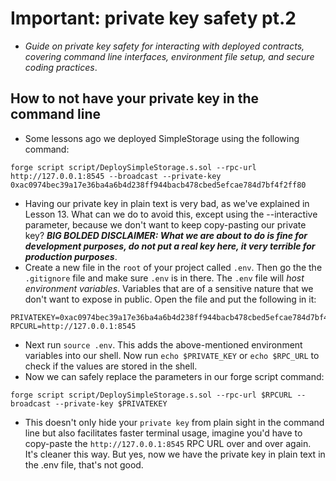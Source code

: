 # Important: private key safety pt.2
- *Guide on private key safety for interacting with deployed contracts, covering command line interfaces, environment file setup, and secure coding practices*.

## How to not have your private key in the command line
- Some lessons ago we deployed SimpleStorage using the following command: 
```
forge script script/DeploySimpleStorage.s.sol --rpc-url http://127.0.0.1:8545 --broadcast --private-key 0xac0974bec39a17e36ba4a6b4d238ff944bacb478cbed5efcae784d7bf4f2ff80
```

- Having our private key in plain text is very bad, as we've explained in Lesson 13. What can we do to avoid this, except using the --interactive parameter, because we don't want to keep copy-pasting our private key? ***BIG BOLDED DISCLAIMER: What we are about to do is fine for development purposes, do not put a real key here, it very terrible for production purposes***.
- Create a new file in the `root` of your project called `.env`. Then go the the `.gitignore` file and make sure `.env` is in there. The `.env` file will *host environment variables*. Variables that are of a sensitive nature that we don't want to expose in public. Open the file and put the following in it:
```
PRIVATEKEY=0xac0974bec39a17e36ba4a6b4d238ff944bacb478cbed5efcae784d7bf4f2ff80 RPCURL=http://127.0.0.1:8545
```

-  Next run `source .env`. This adds the above-mentioned environment variables into our shell. Now run `echo $PRIVATE_KEY` or `echo $RPC_URL` to check if the values are stored in the shell.
- Now we can safely replace the parameters in our forge script command:
```
forge script script/DeploySimpleStorage.s.sol --rpc-url $RPCURL --broadcast --private-key $PRIVATEKEY
```

- This doesn't only hide your `private key` from plain sight in the command line but also facilitates faster terminal usage, imagine you'd have to copy-paste the `http://127.0.0.1:8545` RPC URL over and over again. It's cleaner this way. But yes, now we have the private key in plain text in the .env file, that's not good.
